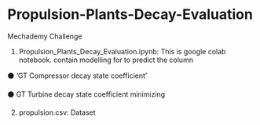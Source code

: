 # Propulsion-Plants-Decay-Evaluation
Mechademy Challenge

1. Propulsion_Plants_Decay_Evaluation.ipynb: This is google colab notebook. 
  contain modelling for to predict the column
  
  ⚫ ‘GT Compressor decay state coefficient’
  
  ⚫ GT Turbine decay state coefficient minimizing
  
  
2. propulsion.csv: Dataset
